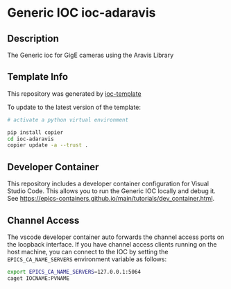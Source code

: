 # Generic IOC ioc-adaravis

## Description
The Generic ioc for GigE cameras using the Aravis Library

## Template Info
This repository was generated by
[ioc-template](https://github.com/epics-containers/ioc-template)

To update to the latest version of the template:

```bash
# activate a python virtual environment

pip install copier
cd ioc-adaravis
copier update -a --trust .
```

## Developer Container

This repository includes a developer container configuration for Visual Studio Code. This allows you to run the Generic IOC locally and debug it. See https://epics-containers.github.io/main/tutorials/dev_container.html.

## Channel Access

The vscode developer container auto forwards the channel access ports on the loopback interface. If you have channel access clients running on the host machine, you can connect to the IOC by setting the `EPICS_CA_NAME_SERVERS` environment variable as follows:

```bash
export EPICS_CA_NAME_SERVERS=127.0.0.1:5064
caget IOCNAME:PVNAME
```

